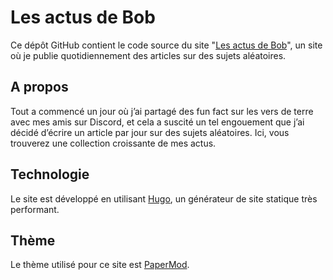 # Les actus de Bob

Ce dépôt GitHub contient le code source du site "[Les actus de Bob](https://paracetamol56.github.io/actu-de-bob/)", un site où je publie quotidiennement des articles sur des sujets aléatoires.

## A propos

Tout a commencé un jour où j’ai partagé des fun fact sur les vers de terre avec mes amis sur Discord, et cela a suscité un tel engouement que j’ai décidé d’écrire un article par jour sur des sujets aléatoires. Ici, vous trouverez une collection croissante de mes actus.

## Technologie

Le site est développé en utilisant [Hugo](https://gohugo.io/), un générateur de site statique très performant.

## Thème

Le thème utilisé pour ce site est [PaperMod](https://themes.gohugo.io/themes/hugo-papermod/).

